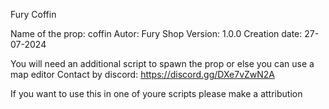 Fury Coffin

Name of the prop: coffin
Autor: Fury Shop
Version: 1.0.0
Creation date: 27-07-2024

You will need an additional script to spawn the prop or else you can use a map editor 
Contact by discord: https://discord.gg/DXe7vZwN2A


If you want to use this in one of youre scripts please make a attribution
